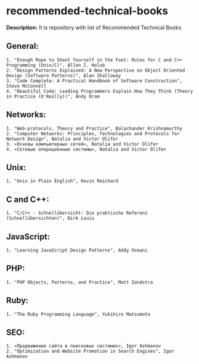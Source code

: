 # recommended-technical-books

**Description:** It is repository with list of Recommended Technical Books

## General:

	1. "Enough Rope to Shoot Yourself in the Foot: Rules for C and C++ Programming (Unix/C)", Allen I. Holub
	2. "Design Patterns Explained: A New Perspective on Object Oriented Design (Software Patterns)", Alan Shalloway
	3. "Code Complete: A Practical Handbook of Software Construction", Steve McConnell
	4. "Beautiful Code: Leading Programmers Explain How They Think (Theory in Practice (O'Reilly))", Andy Oram

## Networks:

	1. "Web-protocols. Theory and Practice", Balachander Krishnamurthy
	2. "Computer Networks: Principles, Technologies and Protocols for Network Design", Natalia and Victor Olifer
	3. «Основы компьютерных сетей», Natalia and Victor Olifer
	4. «Сетевые операционные системы», Natalia and Victor Olifer

## Unix:

	1. "Unix in Plain English", Kevin Reichard

## C and C++:

	1. "C/C++ - Schnellübersicht: Die praktische Referenz (Schnellübersichten)", Dirk Louis

## JavaScript:

	1. "Learning JavaScript Design Patterns", Addy Osmani

## PHP:

	1. "PHP Objects, Patterns, and Practice", Matt Zandstra

## Ruby:

	1. "The Ruby Programming Language", Yukihiro Matsumoto

## SEO:

	1. «Продвижение сайта в поисковых системах», Igor Ashmanov
	2. "Optimization and Website Promotion in Search Engines", Igor Ashmanov

######
